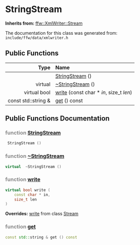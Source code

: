 StringStream
===================================


**Inherits from:** [ffw::XmlWriter::Stream](ffw_XmlWriter_Stream.html)

The documentation for this class was generated from: `include/ffw/data/xmlwriter.h`



## Public Functions

| Type | Name |
| -------: | :------- |
|   | [StringStream](#0181aadd) ()  |
|  virtual  | [~StringStream](#9b4851e2) ()  |
|  virtual bool | [write](#53a56fef) (const char * _in_, size_t _len_)  |
|  const std::string & | [get](#a594c552) () const  |


## Public Functions Documentation

### <span style="opacity:0.5;">function</span> <a id="0181aadd" href="#0181aadd">StringStream</a>

```cpp
 StringStream () 
```



### <span style="opacity:0.5;">function</span> <a id="9b4851e2" href="#9b4851e2">~StringStream</a>

```cpp
virtual  ~StringStream () 
```



### <span style="opacity:0.5;">function</span> <a id="53a56fef" href="#53a56fef">write</a>

```cpp
virtual bool write (
    const char * in,
    size_t len
) 
```



**Overrides:** [write](/doc/ffw_XmlWriter_Stream.md#26345587) from class [Stream](/doc/ffw_XmlWriter_Stream.md)

### <span style="opacity:0.5;">function</span> <a id="a594c552" href="#a594c552">get</a>

```cpp
const std::string & get () const 
```





